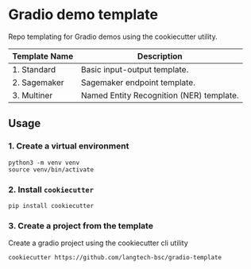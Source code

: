 # Gradio demo template

Repo templating for Gradio demos using the cookiecutter utility.

| Template Name  | Description                                   |
| -------------  | --------------------------------------------- |
| 1. Standard    | Basic input-output template.                  |
| 2. Sagemaker   | Sagemaker endpoint template.                 |
| 3. Multiner    | Named Entity Recognition (NER) template.     |

## Usage

### 1. Create a virtual environment
```
python3 -m venv venv
source venv/bin/activate
```

### 2. Install `cookiecutter`

```
pip install cookiecutter
```
### 3. Create a project from the template

Create a gradio project using the cookiecutter cli utility

```
cookiecutter https://github.com/langtech-bsc/gradio-template
```
